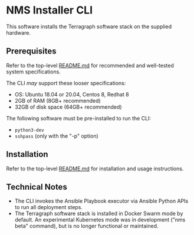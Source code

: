 # NMS Installer CLI
This software installs the Terragraph software stack on the supplied hardware.

## Prerequisites
Refer to the top-level [README.md](../README.md) for recommended and well-tested
system specifications.

The CLI *may* support these looser specifications:
* OS: Ubuntu 18.04 or 20.04, Centos 8, Redhat 8
* 2GB of RAM (8GB+ recommended)
* 32GB of disk space (64GB+ recommended)

The following software must be pre-installed to run the CLI:
* `python3-dev`
* `sshpass` (only with the "-p" option)

## Installation
Refer to the top-level [README.md](../README.md) for installation and usage
instructions.

## Technical Notes
- The CLI invokes the Ansible Playbook executor via Ansible Python APIs to run
  all deployment steps.
- The Terragraph software stack is installed in Docker Swarm mode by default. An
  experimental Kubernetes mode was in development ("nms beta" command), but is
  no longer functional or maintained.
